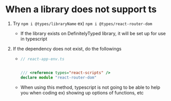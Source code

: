 # When a library does not support ts

1. Try `npm i @types/libraryName` ex) `npm i @types/react-router-dom`

   - If the library exists on DefinitelyTyped library, it will be set up for use in typescript

2. If the dependency does not exist, do the followings

   - ```typescript
     // react-app-env.ts
     
     
     /// <reference types="react-scripts" />
     declare module "react-router-dom"
     ```

   - When using this method, typescript is not going to be able to help you when coding ex) showing up options of functions, etc